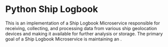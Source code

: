 # Python Ship Logbook

This is an implementation of a Ship Logbook Microservice responsible for receiving, collecting, and processing data from various ship geolocation devices and making it available for further analysis or storage. The primary goal of a Ship Logbook Microservice is maintaining an .

